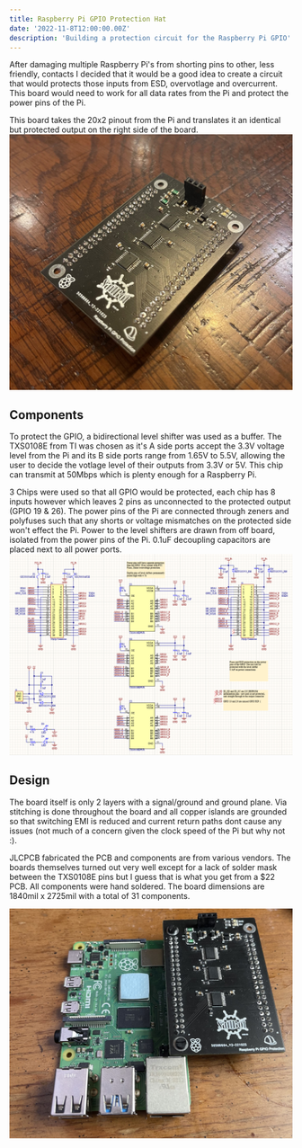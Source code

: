 ```yaml
---
title: Raspberry Pi GPIO Protection Hat
date: '2022-11-8T12:00:00.00Z'
description: 'Building a protection circuit for the Raspberry Pi GPIO'
---
```


After damaging multiple Raspberry Pi's from shorting pins to other, less friendly, contacts I decided that it would be a good idea to create a circuit that would protects those inputs from ESD, overvotlage and overcurrent. This board would need to work for all data rates from the Pi and protect the power pins of the Pi.

This board takes the 20x2 pinout from the Pi and translates it an identical but protected output on the right side of the board.
![Solo1](./Solo1.jpg)

## Components
To protect the GPIO, a bidirectional level shifter was used as a buffer. The TXS0108E from TI was chosen as it's A side ports accept the 3.3V  voltage level from the Pi and its B side ports range from 1.65V to 5.5V, allowing the user to decide the votlage level of their outputs from 3.3V or 5V. This chip can transmit at 50Mbps which is plenty enough for a Raspberry Pi.

3 Chips were used so that all GPIO would be protected, each chip has 8 inputs however which leaves 2 pins as unconnected to the protected output (GPIO 19 & 26).
The power pins of the Pi are connected through zeners and polyfuses such that any shorts or voltage mismatches on the protected side won't effect the Pi. Power to the level shifters are drawn from off board, isolated from the power pins of the Pi.
0.1uF decoupling capacitors are placed next to all power ports.	
![schematic](./schematic.png)

## Design
The board itself is only 2 layers with a signal/ground and ground plane. Via stitching is done throughout the board and all copper islands are grounded so that switching EMI is reduced and current return paths dont cause any issues (not much of a concern given the clock speed of the Pi but why not :).

JLCPCB fabricated the PCB and components are from various vendors. The boards themselves turned out very well except for a lack of solder mask between the TXS0108E pins but I guess that is what you get from a $22 PCB. All components were hand soldered.
The board dimensions are 1840mil  x  2725mil with a total of 31 components.

![WithPi](./WithPi.jpg)

